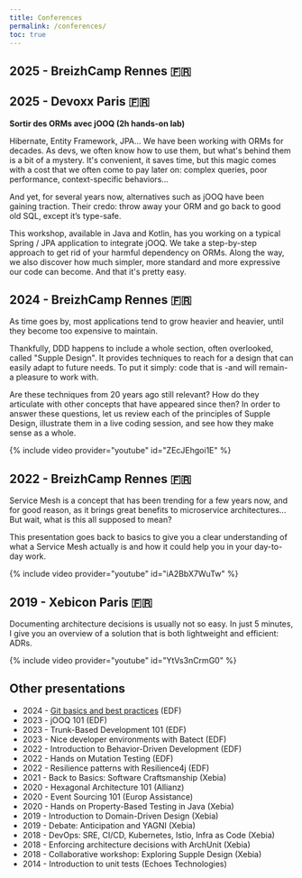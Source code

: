 ```yaml
---
title: Conferences
permalink: /conferences/
toc: true
---
```


## 2025 - BreizhCamp Rennes 🇫🇷

## 2025 - Devoxx Paris 🇫🇷

**Sortir des ORMs avec jOOQ (2h hands-on lab)**

Hibernate, Entity Framework, JPA... We have been working with ORMs for decades.
As devs, we often know how to use them, but what's behind them is a bit of a mystery.
It's convenient, it saves time, but this magic comes with a cost that we often come to pay later on: complex queries, poor performance, context-specific behaviors...

And yet, for several years now, alternatives such as jOOQ have been gaining traction.
Their credo: throw away your ORM and go back to good old SQL, except it’s type-safe.

This workshop, available in Java and Kotlin, has you working on a typical Spring / JPA application to integrate jOOQ.
We take a step-by-step approach to get rid of your harmful dependency on ORMs.
Along the way, we also discover how much simpler, more standard and more expressive our code can become.
And that it's pretty easy.

## 2024 - BreizhCamp Rennes 🇫🇷

As time goes by, most applications tend to grow heavier and heavier, until they become too expensive to maintain.

Thankfully, DDD happens to include a whole section, often overlooked, called "Supple Design". It provides techniques to reach for a design that can easily adapt to future needs. To put it simply: code that is -and will remain- a pleasure to work with.

Are these techniques from 20 years ago still relevant? How do they articulate with other concepts that have appeared since then? In order to answer these questions, let us review each of the principles of Supple Design, illustrate them in a live coding session, and see how they make sense as a whole.

{% include video provider="youtube" id="ZEcJEhgoi1E" %}

## 2022 - BreizhCamp Rennes 🇫🇷

Service Mesh is a concept that has been trending for a few years now, and for good reason, as it brings great benefits to microservice architectures...
But wait, what is this all supposed to mean?

This presentation goes back to basics  to give you a clear understanding of what a Service Mesh actually is and how it could help you in your day-to-day work.

{% include video provider="youtube" id="iA2BbX7WuTw" %}

## 2019 - Xebicon Paris 🇫🇷

Documenting architecture decisions is usually not so easy. In just 5 minutes, I give you an overview of a solution that is both lightweight and efficient: ADRs.

{% include video provider="youtube" id="YtVs3nCrmG0" %}

## Other presentations

* 2024 - [Git basics and best practices](https://github.com/sylvaindecout/git-basics) (EDF)
* 2023 - jOOQ 101 (EDF)
* 2023 - Trunk-Based Development 101 (EDF)
* 2023 - Nice developer environments with Batect (EDF)
* 2022 - Introduction to Behavior-Driven Development (EDF)
* 2022 - Hands on Mutation Testing (EDF)
* 2022 - Resilience patterns with Resilience4j (EDF)
* 2021 - Back to Basics: Software Craftsmanship (Xebia)
* 2020 - Hexagonal Architecture 101 (Allianz)
* 2020 - Event Sourcing 101 (Europ Assistance)
* 2020 - Hands on Property-Based Testing in Java (Xebia)
* 2019 - Introduction to Domain-Driven Design (Xebia)
* 2019 - Debate: Anticipation and YAGNI (Xebia)
* 2018 - DevOps: SRE, CI/CD, Kubernetes, Istio, Infra as Code (Xebia)
* 2018 - Enforcing architecture decisions with ArchUnit (Xebia)
* 2018 - Collaborative workshop: Exploring Supple Design (Xebia)
* 2014 - Introduction to unit tests (Echoes Technologies)
